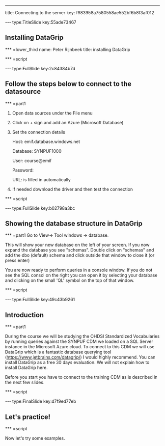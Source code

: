 ---
title: Connecting to the server
key: f983958a7580558ae552bf6b8f3af012


--- type:TitleSlide key:55ade73467
## Installing DataGrip

*** =lower_third
name: Peter Rijnbeek
title: installing DataGrip

*** =script





--- type:FullSlide key:2c84384b7d
## Follow the steps below to connect to the datasource


*** =part1
1. Open data sources under the File menu
2. Click on + sign and add an Azure (Microsoft Database)
3. Set the connection details 

    Host: emif.database.windows.net
    
    Database: SYNPUF1000
    
    User: course@emif

    Password: <Provided during the Course>

    URL: is filled in automatically
4. If needed download the driver and then test the connection
 


*** =script


--- type:FullSlide key:b02798a3bc
## Showing the database structure in DataGrip

*** =part1
Go to View-> Tool windows -> database. 

This will show your new database on the left of your screen. If you now expand the database you see "schemas". Double click on "schemas" and add the dbo (default) schema and click outside that window to close it (or press enter)

You are now ready to perform queries in a console window. If you do not see the SQL consol on the right you can open it by selecting your database and clicking on the small 'QL' symbol on the top of that window. 

*** =script

--- type:FullSlide key:49c43b9261
## Introduction

*** =part1

During the course we will be studying the OHDSI Standardized Vocabularies by running queries against the SYNPUF CDM we loaded on a SQL Server instance in the Microsoft Azure cloud. To connect to this CDM we will use DataGrip which is a fantastic database querying tool (https://www.jetbrains.com/datagrip/) I would highly recommend. You can install DataGrip as a free 30 days evaluation. We will not explain how to install DataGrip here.

Before you start you have to connect to the training CDM as is described in the next few slides. 


*** =script


--- type:FinalSlide key:d7f9ed77eb
## Let's practice!

*** =script

Now let's try some examples.

